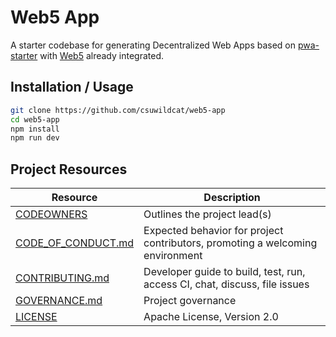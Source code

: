 # Web5 App

A starter codebase for generating Decentralized Web Apps based on [pwa-starter](https://github.com/pwa-builder/pwa-starter) with [Web5](https://developer.tbd.website/docs/web5/) already integrated.

## Installation / Usage

```bash
git clone https://github.com/csuwildcat/web5-app
cd web5-app
npm install
npm run dev
```

## Project Resources

| Resource                                   | Description                                                                    |
| ------------------------------------------ | ------------------------------------------------------------------------------ |
| [CODEOWNERS](./CODEOWNERS)                 | Outlines the project lead(s)                                                   |
| [CODE_OF_CONDUCT.md](./CODE_OF_CONDUCT.md) | Expected behavior for project contributors, promoting a welcoming environment |
| [CONTRIBUTING.md](./CONTRIBUTING.md)       | Developer guide to build, test, run, access CI, chat, discuss, file issues     |
| [GOVERNANCE.md](./GOVERNANCE.md)           | Project governance                                                             |
| [LICENSE](./LICENSE)                       | Apache License, Version 2.0                                                    |